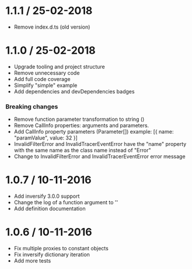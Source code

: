 
1.1.1 / 25-02-2018
===================

* Remove index.d.ts (old version)

1.1.0 / 25-02-2018
===================

* Upgrade tooling and project structure
* Remove unnecessary code
* Add full code coverage
* Simplify "simple" example
* Add dependencies and devDependencies badges

### Breaking changes

* Remove function parameter transformation to string (<Function>)
* Remove CallInfo properties: arguments and parameters.
* Add CallInfo property parameters (Parameter[]) example: [{ name: "paramValue", value: 32 }]
* InvalidFilterError and InvalidTracerEventError have the "name" property with the same name as the class name instead of "Error"
* Change to InvalidFilterError and InvalidTracerEventError error message

1.0.7 / 10-11-2016
===================

* Add inversify 3.0.0 support
* Change the log of a function argument to '<Function>'
* Add definition documentation

1.0.6 / 10-11-2016
===================

* Fix multiple proxies to constant objects
* Fix inversify dictionary iteration
* Add more tests
